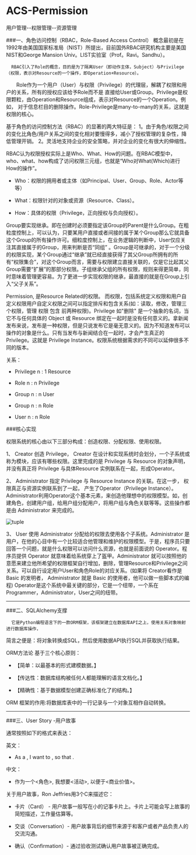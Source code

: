 # ACS-Permission
用户管理--权限管理--资源管理


###一、角色访问控制（RBAC，Role-Based Access Control）
   概念最初是在1992年由美国国家标准局（NIST）所提出，目前国外RBAC研究机构主要是美国NIST和George Mansion Univ。LIST实验室（Prof。Ravi。Sandhu）。

      RBAC引入了Role的概念，目的是为了隔离User（即动作主体，Subject）与Privilege（权限，表示对Resource的一个操作，即Operation+Resource）。

　　Role作为一个用户（User）与权限（Privilege）的代理层，解耦了权限和用户的关系，所有的授权应该给予Role而不是
直接给User或Group。Privilege是权限颗粒，由Operation和Resource组成，表示对Resource的一个Operation。例如，
对于信息栏目的删除操作。Role-Privilege是many-to-many的关系，这就是权限的核心。

基于角色的访问控制方法（RBAC）的显著的两大特征是：
1。由于角色/权限之间的变化比角色/用户关系之间的变化相对要慢得多，减小了授权管理的复杂性，降低管理开销。
2。灵活地支持企业的安全策略，并对企业的变化有很大的伸缩性。


RBAC认为权限授权实际上是Who、What、How的问题。在RBAC模型中，who、what、how构成了访问权限三元组，也就是“Who对What(Which)进行How的操作”。

* Who：权限的拥用者或主体（如Principal、User、Group、Role、Actor等等）

* What：权限针对的对象或资源（Resource、Class）。

* How：具体的权限（Privilege，正向授权与负向授权）。


Group要实现继承。即在创建时必须要指定该Group的Parent是什么Group。在粗粒度控制上，可以认为，只要某用户直接或者间接的属于某个Group那么它就具备这个Group的所有操作许可。细粒度控制上，在业务逻辑的判断中，User仅应关注其直接属于的Group，用来判断是否“同组” 。Group是可继承的，对于一个分级的权限实现，某个Group通过“继承”就已经直接获得了其父Group所拥有的所有“权限集合”，对这个Group而言，需要与权限建立直接关联的，仅是它比起其父Group需要“扩展”的那部分权限。子组继承父组的所有权限，规则来得更简单，同时意味着管理更容易。为了更进一步实现权限的继承，最直接的就是在Group上引入“父子关系”。

Permission, 是Resource Related的权限。 而权限，包括系统定义权限和用户自定义权限用户自定义权限之间可以指定排斥和包含关系(如：读取，修改，管理三个权限，管理 权限 包含 前两种权限)。Privilege 如"删除" 是一个抽象的名词，当它不与任何具体的 Object 或 Resource 绑定在一起时是没有任何意义的。拿新闻发布来说，发布是一种权限，但是只说发布它是毫无意义的。因为不知道发布可以操作的对象是什么。只有当发布与新闻结合在一起时，才会产生真正的 Privilege。这就是 Privilege Instance。权限系统根据需求的不同可以延伸很多不同的版本。


关系：

* Privilege   n : 1   Resource

* Role   n : n   Privilege

* Group   n : n   User

* Group   n : n   Role

* User  n : n   Role

###核心实现

权限系统的核心由以下三部分构成：创造权限、分配权限、使用权限。

1、 Creator 创造 Privilege， Creator 在设计和实现系统时会划分，一个子系统或称为模块，应该有哪些权限。这里完成的是 Privilege 与 Resource 的对象声明，并没有真正将 Privilege 与具体Resource 实例联系在一起，形成Operator。

2、 Administrator 指定 Privilege 与 Resource Instance 的关联。在这一步， 权限真正与资源实例联系到了一起， 产生了Operator（Privilege Instance）。Administrator利用Operator这个基本元素，来创造他理想中的权限模型。如，创建角色，创建用户组，给用户组分配用户，将用户组与角色关联等等。这些操作都是由 Administrator 来完成的。

   ![tuple](http://pic002.cnblogs.com/images/2011/10016/2011070808443232.jpg)


3、 User 使用 Administrator 分配给的权限去使用各个子系统。Administrator 是用户，在他的心目中有一个比较适合他管理和维护的权限模型。于是，程序员只要回答一个问题，就是什么权限可以访问什么资源，也就是前面说的 Operator。程序员提供 Operator 就意味着给系统穿上了盔甲。Administrator 就可以按照他的意愿来建立他所希望的权限框架自行增加，删除，管理Resource和Privilege之间关系。可以自行设定用户User和角色Role的对应关系。(如果将 Creator看作是 Basic 的发明者， Administrator 就是 Basic 的使用者，他可以做一些脚本式的编程) Operator是这个系统中最关键的部分，它是一个纽带，一个系在Programmer，Administrator，User之间的纽带。

***
###二、SQLAlchemy支撑

      它是Python编程语言下的一款ORM框架，该框架建立在数据库API之上，使用关系对象映射进行数据库操作，
简言之便是：将对象转换成SQL，然后使用数据API执行SQL并获取执行结果。

ORM方法论 基于三个核心原则：

* 【简单：以最基本的形式建模数据。】

* 【传达性：数据库结构被任何人都能理解的语言文档化。】

* 【精确性：基于数据模型创建正确标准化了的结构。】

ORM 框架的作用:将数据库表中的一行记录与一个对象互相作自动转换。

***

###三、User Story -用户故事


通常按照如下的格式来表达：

英文：

* As a <Role>, I want to <Activity>, so that <Business Value>.

中文：

* 作为一个<角色>, 我想要<活动>, 以便于<商业价值>。


关于用户故事，Ron Jeffries用3个C来描述它：

- 卡片（Card） - 用户故事一般写在小的记事卡片上。卡片上可能会写上故事的简短描述，工作量估算等。

- 交谈（Conversation）- 用户故事背后的细节来源于和客户或者产品负责人的交流沟通。

- 确认（Confirmation）- 通过验收测试确认用户故事被正确完成。
